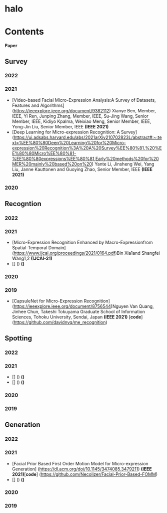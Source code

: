 # halo
# Contents
**Paper**
## Survey
### 2022 
### 2021 
* [Video-based Facial Micro-Expression Analysis:A Survey of Datasets, Features and Algorithms] (https://ieeexplore.ieee.org/document/9382112)  Xianye Ben, Member, IEEE, Yi Ren, Junping Zhang, Member, IEEE, Su-Jing Wang, Senior Member, IEEE, Kidiyo Kpalma, Weixiao Meng, Senior Member, IEEE, Yong-Jin Liu, Senior Member, IEEE **(IEEE 2021)**
* [Deep Learning for Micro-expression Recognition: A Survey] (https://ui.adsabs.harvard.edu/abs/2021arXiv210702823L/abstract#:~:text=%EE%80%80Deep%20Learning%20for%20Micro-expression%20Recognition%3A%20A%20Survey%EE%80%81.%20%EE%80%80Micro%EE%80%81-%EE%80%80expressions%EE%80%81,Early%20methods%20for%20MER%20mainly%20based%20on%20) Yante Li, Jinsheng Wei, Yang Liu, Janne Kauttonen and Guoying Zhao, Senior Member, IEEE **(IEEE 2021)**
### 2020

## Recogntion
### 2022 
### 2021 
* [Micro-Expression Recognition Enhanced by Macro-Expressionfrom Spatial-Temporal Domain] (https://www.ijcai.org/proceedings/2021/0164.pdf)Bin Xia1and Shangfei Wang1,2 **(IJCAI-21)**
* [] () **()**
### 2020
### 2019
* [CapsuleNet for Micro-Expression Recognition] (https://ieeexplore.ieee.org/document/8756544)Nguyen Van Quang, Jinhee Chun, Takeshi Tokuyama Graduate School of Information Sciences, Tohoku University, Sendai, Japan **(IEEE 2021)** [**code**] (https://github.com/davidnvq/me_recognition)
## Spotting
### 2022 
### 2021 
* [] () **()**
* [] () **()**
### 2020
### 2019
## Generation
### 2022 
### 2021 
* [Facial Prior Based First Order Motion Model for Micro-expression Generation] (https://dl.acm.org/doi/10.1145/3474085.3479211) **(IEEE 2021)**[**code**] (https://github.com/Necolizer/Facial-Prior-Based-FOMM)
* [] () **()**
### 2020
### 2019

